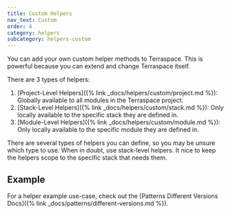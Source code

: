 ```yaml
---
title: Custom Helpers
nav_text: Custom
order: 4
category: helpers
subcategory: helpers-custom
---
```


You can add your own custom helper methods to Terraspace. This is powerful because you can extend and change Terraspace itself.

There are 3 types of helpers:

1. [Project-Level Helpers]({% link _docs/helpers/custom/project.md %}): Globally available to all modules in the Terraspace project.
2. [Stack-Level Helpers]({% link _docs/helpers/custom/stack.md %}): Only locally available to the specific stack they are defined in.
3. [Module-Level Helpers]({% link _docs/helpers/custom/module.md %}): Only locally available to the specific module they are defined in.

There are several types of helpers you can define, so you may be unsure which type to use. When in doubt, use stack-level helpers. It nice to keep the helpers scope to the specific stack that needs them.

## Example

For a helper example use-case, check out the [Patterns Different Versions Docs]({% link _docs/patterns/different-versions.md %}).
